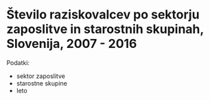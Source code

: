 # Število raziskovalcev po sektorju zaposlitve in starostnih skupinah, Slovenija, 2007 - 2016

Podatki:
  - sektor zaposlitve
  - starostne skupine
  - leto
